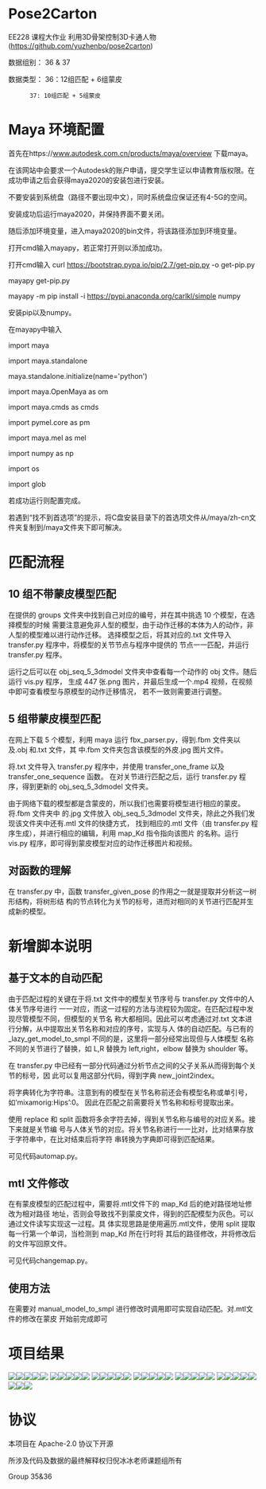 # Pose2Carton 

EE228 课程大作业 利用3D骨架控制3D卡通人物 (https://github.com/yuzhenbo/pose2carton)

数据组别： 36 & 37 

数据类型： 36：12组匹配 + 6组蒙皮

          37: 10组匹配 + 5组蒙皮



# Maya 环境配置

首先在https://www.autodesk.com.cn/products/maya/overview 下载maya。

在该网站中会要求一个Autodesk的账户申请，提交学生证以申请教育版权限。在成功申请之后会获得maya2020的安装包进行安装。

不要安装到系统盘（路径不要出现中文），同时系统盘应保证还有4-5G的空间。

安装成功后运行maya2020，并保持界面不要关闭。

随后添加环境变量，进入maya2020的bin文件，将该路径添加到环境变量。

打开cmd输入mayapy，若正常打开则以添加成功。

打开cmd输入
curl https://bootstrap.pypa.io/pip/2.7/get-pip.py -o get-pip.py

mayapy get-pip.py

mayapy -m pip install -i https://pypi.anaconda.org/carlkl/simple numpy

安装pip以及numpy。

在mayapy中输入

import maya

import maya.standalone

maya.standalone.initialize(name='python')

import maya.OpenMaya as om

import maya.cmds as cmds

import pymel.core as pm

import maya.mel as mel

import numpy as np

import os

import glob

若成功运行则配置完成。

若遇到“找不到首选项”的提示，将C盘安装目录下的首选项文件从/maya/zh-cn文件夹复制到/maya文件夹下即可解决。



# 匹配流程

## 10 组不带蒙皮模型匹配


在提供的 groups 文件夹中找到自己对应的编号，并在其中挑选 10 个模型，在选择模型的时候
需要注意避免非人型的模型，由于动作迁移的本体为人的动作，非人型的模型难以进行动作迁移。
选择模型之后，将其对应的.txt 文件导入 transfer.py 程序中，将模型的关节节点与程序中提供的
节点一一匹配，并运行 transfer.py 程序。


运行之后可以在 obj_seq_5_3dmodel 文件夹中查看每一个动作的 obj 文件。随后运行 vis.py 程序，
生成 447 张.png 图片，并最后生成一个.mp4 视频，在视频中即可查看模型与原模型的动作迁移情况，
若不一致则需要进行调整。


## 5 组带蒙皮模型匹配


在网上下载 5 个模型，利用 maya 运行 fbx_parser.py，得到.fbm 文件夹以及.obj 和.txt 文件，其
中.fbm 文件夹包含该模型的外皮.jpg 图片文件。


将.txt 文件导入 transfer.py 程序中，并使用 transfer_one_frame 以及 transfer_one_sequence 函数。
在对关节进行匹配之后，运行 transfer.py 程序，得到更新的 obj_seq_5_3dmodel 文件夹。


由于网络下载的模型都是含蒙皮的，所以我们也需要将模型进行相应的蒙皮。将.fbm 文件夹中
的.jpg 文件放入 obj_seq_5_3dmodel 文件夹，除此之外我们发现该文件夹中还有.mtl 文件的快捷方式，
找到相应的.mtl 文件（由 transfer.py 程序生成），并进行相应的编辑，利用 map_Kd 指令指向该图片
的名称。运行 vis.py 程序，即可得到蒙皮模型对应的动作迁移图片和视频。


## 对函数的理解

在 transfer.py 中，函数 transfer_given_pose 的作用之一就是提取并分析这一树形结构，将树形结
构的节点转化为关节的标号，进而对相同的关节进行匹配并生成新的模型。


# 新增脚本说明


## 基于文本的自动匹配


由于匹配过程的关键在于将.txt 文件中的模型关节序号与 transfer.py 文件中的人体关节序号进行
一一对应，而这一过程的方法与流程较为固定。在匹配过程中发现尽管模型不同，但模型的关节名
称大都相同。因此可以考虑通过对.txt 文本进行分解，从中提取出关节名称和对应的序号，实现与人
体的自动匹配。与已有的 _lazy_get_model_to_smpl 不同的是，这里将一部分经常出现但与人体模型
名称不同的关节进行了替换，如 L,R 替换为 left,right，elbow 替换为 shoulder 等。


在 transfer.py 中已经有一部分代码通过分析节点之间的父子关系从而得到每个关节的标号，因
此可以复用这部分代码，得到字典 new_joint2index。


将字典转化为字符串。注意到有的模型在关节名称前还会有模型名称或单引号，如’mixamorig:Hips’:0。
因此在匹配之前需要将关节名称和标号提取出来。


使用 replace 和 split 函数将多余字符去掉，得到关节名称与编号的对应关系。接下来就是关节编
号与人体关节的对应。将关节名称进行一一比对，比对结果存放于字符串中，在比对结束后将字符
串转换为字典即可得到匹配结果。


可见代码automap.py。


## mtl 文件修改


在有蒙皮模型的匹配过程中，需要将.mtl文件下的 map_Kd 后的绝对路径地址修改为相对路径
地址，否则会导致找不到蒙皮文件，得到的匹配模型为灰色。可以通过文件读写实现这一过程。具
体实现思路是使用遍历.mtl文件，使用 split 提取每一行第一个单词，当检测到 map_Kd 所在行时将
其后的路径修改，并将修改后的文件写回原文件。


可见代码changemap.py。


## 使用方法


在需要对 manual_model_to_smpl 进行修改时调用即可实现自动匹配。对.mtl文件的修改在蒙皮
开始前完成即可


# 项目结果


<image src="183834.png"/><image src="183912.png"/><image src="183939.png"/><image src="184104.png"/><image src="184213.png"/>
<image src="184250.png"/><image src="184354.png"/><image src="184421.png"/><image src="184450.png"/><image src="184641.png"/>
<image src="184702.png"/><image src="184828.png"/><image src="185550.png"/><image src="185613.png"/><image src="185659.png"/>
<image src="185732.png"/><image src="185754.png"/><image src="185820.png"/><image src="185840.png"/><image src="185900.png"/>
<image src="185921.png"/><image src="190148.png"/><image src="191110.png"/><image src="191139.png"/><image src="191204.png"/>
<image src="191226.png"/><image src="191250.png"/><image src="snapshot00.png"/><image src="snapshot0101.png"/><image src="snapshot0200.png"/>
<image src="snapshot0300.png"/><image src="snapshot0400.png"/><image src="snapshot0500.png"/>





# 协议 
本项目在 Apache-2.0 协议下开源

所涉及代码及数据的最终解释权归倪冰冰老师课题组所有

Group 35&36
